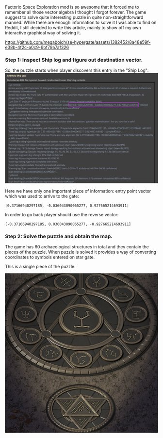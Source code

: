 Factorio Space Exploration mod is so awesome that it forced me to remember all those vector algebra I thought I forgot forever.
The game suggest to solve quite interesting puzzle in quite non-straightforward manned.
While there are enough information to solve it I was able to find on Reddit, I still decided to write this article, mainly to show off my own interactive graphical way of solving it.

https://github.com/megaboich/se-hypergate/assets/1382452/8a48e59f-e38b-4f2c-a0c9-6bf79a7af326

### Step 1: Inspect Ship log and figure out destination vector.

So, the puzzle starts when player discovers this entry in the "Ship Log":
![Ship log](./docs/ship-log.png)

Here we have only one important piece of information: entry point vector which was used to arrive to the gate:
```
[0.37166940297185, -0.036043090065277, 0.927665214693911]
```

In order to go back player should use the reverse vector:
```
[-0.37166940297185, 0.036043090065277, -0.927665214693911]
```

### Step 2: Solve the puzzle and obtain the map.

The game has 60 archaeological structures in total and they contain the pieces of the puzzle. When puzzle is solved it provides a way of converting coordinates to symbols entered on star gate.

This is a single piece of the puzzle:

![Map](./html-app/assets/mapped/40-RAEGIS.png)




